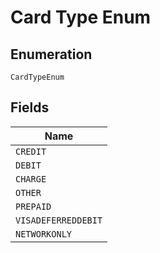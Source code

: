
# Card Type Enum

## Enumeration

`CardTypeEnum`

## Fields

| Name |
|  --- |
| `CREDIT` |
| `DEBIT` |
| `CHARGE` |
| `OTHER` |
| `PREPAID` |
| `VISADEFERREDDEBIT` |
| `NETWORKONLY` |

